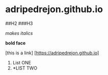 # adripedrejon.github.io

##H2
###H3

*makes italics*

**bold face**

[this is a link] [https://adripedrejon.github.io]

1. List ONE
2. *LIST TWO

